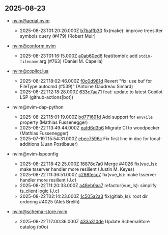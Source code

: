 ## 2025-08-23

* nvim@aerial.nvim
  - 2025-08-23T01:20:20.000Z [b7baffb30](https://github.com/stevearc/aerial.nvim/commit/b7baffb30af580f342adf6b82aa341942002dbf3) fix(make): improve treesitter symbols query (#479) (Robert Muir)

* nvim@conform.nvim
  - 2025-08-23T01:16:15.000Z [a0ab60ed6](https://github.com/stevearc/conform.nvim/commit/a0ab60ed666c56b37fd7ed1847d2ac52f2482ce0) feat(tombi): add `stdin-filename` arg (#763) (Daniel M. Capella)

* nvim@copilot.lua
  - 2025-08-22T18:02:46.000Z [f0c0d981d](https://github.com/zbirenbaum/copilot.lua/commit/f0c0d981de2737abc50bd7b5bb034ae440826827) Revert "fix: use buf for FileType autocmd (#539)" (Antoine Gaudreau Simard)
  - 2025-08-22T12:18:28.000Z [633c7aa71](https://github.com/zbirenbaum/copilot.lua/commit/633c7aa7199ea39c200931256468c9516a3aa222) feat: update to latest Copilot LSP (github-actions[bot])

* nvim@nvim-dap-python
  - 2025-08-22T15:01:19.000Z [bd771691d](https://github.com/mfussenegger/nvim-dap-python/commit/bd771691da93846b0fc7e095512146a150218bfd) Add support for `envFile` property (Mathias Fussenegger)
  - 2025-08-22T13:49:44.000Z [eafd6d3b6](https://github.com/mfussenegger/nvim-dap-python/commit/eafd6d3b6175b6f7e5ecaadbcf604a1bb7419351) Migrate CI to woodpecker (Mathias Fussenegger)
  - 2025-07-19T15:54:31.000Z [ebec7596c](https://github.com/mfussenegger/nvim-dap-python/commit/ebec7596cd187bdb7c6dfcc15d449c481630a3bc) Fix first line in doc for local-additions (Juan Postlbauer)

* nvim@nvim-lspconfig
  - 2025-08-22T18:42:25.000Z [16878c7a0](https://github.com/neovim/nvim-lspconfig/commit/16878c7a018cba66a6e990286bdb6afc29ca13d3) Merge #4026 fix(vue_ls): make tsserver handler more resilient (Justin M. Keyes)
  - 2025-08-22T11:36:51.000Z [c298fecc7](https://github.com/neovim/nvim-lspconfig/commit/c298fecc7f9816312892a2451b647d45ced727b0) fix(vue_ls): make tsserver handler more resilient (J.c)
  - 2025-08-22T11:20:33.000Z [a48eb0aa7](https://github.com/neovim/nvim-lspconfig/commit/a48eb0aa72830d8f318a1b421a00ad50e921bfbe) refactor(vue_ls): simplify ts_client logic (J.c)
  - 2025-08-22T02:14:23.000Z [1c505a2a3](https://github.com/neovim/nvim-lspconfig/commit/1c505a2a37c7732fb2a7e290c0f822abfb2ba1c5) fix(gitlab_ls): root dir ordering #4025 (Aleš Brelih)

* nvim@schema-store.nvim
  - 2025-08-22T17:00:36.000Z [433a310de](https://github.com/b0o/SchemaStore.nvim/commit/433a310de5cbab41f1eb3424332a583e21e39f5c) Update SchemaStore catalog (b0o)